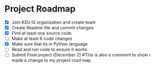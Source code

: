 # Project Roadmap
- [x] Join KSU IS organization and create team
- [x] Create Readme file and commit changes
- [x] Find at least one source code
- [ ] Make at least 6 code changes 
- [x] Make sure that its in Python language
- [ ] Read and run code to ensure it works
- [ ] Submit Final project (December 2)
#This is also a comment to show i made a change to my project road map
